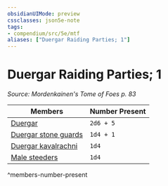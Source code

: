 ```yaml
---
obsidianUIMode: preview
cssclasses: json5e-note
tags:
- compendium/src/5e/mtf
aliases: ["Duergar Raiding Parties; 1"]
---
```

# Duergar Raiding Parties; 1
*Source: Mordenkainen's Tome of Foes p. 83* 

| Members | Number Present |
|---------|----------------|
| [Duergar](/3-Mechanics/CLI/bestiary/humanoid/duergar.md) | `2d6 + 5` |
| [Duergar stone guards](/3-Mechanics/CLI/bestiary/humanoid/duergar-stone-guard-mtf.md) | `1d4 + 1` |
| [Duergar kavalrachni](/3-Mechanics/CLI/bestiary/humanoid/duergar-kavalrachni-mtf.md) | `1d4` |
| [Male steeders](/3-Mechanics/CLI/bestiary/monstrosity/male-steeder-mtf.md) | `1d4` |
^members-number-present